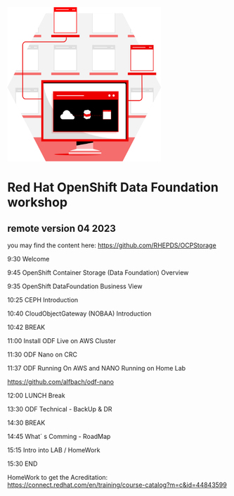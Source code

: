 <img src="https://github.com/RHEPDS/OCPStorage/blob/main/RH_Brand_MCS_APP_SERVICES.svg" width="350" height="350">


# Red Hat OpenShift Data Foundation workshop
## remote version 04 2023

you may find the content here: https://github.com/RHEPDS/OCPStorage

9:30	Welcome

9:45	OpenShift Container Storage (Data Foundation) Overview

9:35	OpenShift DataFoundation Business View

10:25	CEPH Introduction

10:40	CloudObjectGateway (NOBAA) Introduction 

10:42	BREAK

11:00	Install ODF Live on AWS Cluster

11:30	ODF Nano on CRC

11:37	ODF Running On AWS and NANO Running on Home Lab

https://github.com/alfbach/odf-nano

12:00	LUNCH Break

13:30	ODF Technical - BackUp & DR

14:30	BREAK

14:45	What´ s Comming - RoadMap

15:15	Intro into LAB / HomeWork

15:30	END

HomeWork to get the Acreditation: https://connect.redhat.com/en/training/course-catalog?m=c&id=44843599
